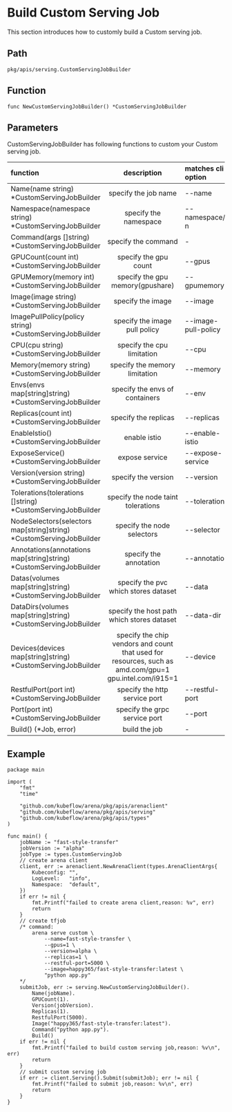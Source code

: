 # Build Custom Serving Job

This section introduces how to customly build a Custom serving job.

## Path

    pkg/apis/serving.CustomServingJobBuilder

## Function

    func NewCustomServingJobBuilder() *CustomServingJobBuilder 

## Parameters

CustomServingJobBuilder has following functions to custom your Custom serving job.

| function                                                            |  description  | matches cli option  |
|:--------------------------------------------------------------------|:--:|:--------------------|
| Name(name string) *CustomServingJobBuilder                          |specify the job name| --name              |
| Namespace(namespace string) *CustomServingJobBuilder                |specify the namespace| --namespace/-n      |
| Command(args []string) *CustomServingJobBuilder                     |specify the command| -                   |
| GPUCount(count int) *CustomServingJobBuilder                        |specify the gpu count| --gpus              |
| GPUMemory(memory int) *CustomServingJobBuilder                      |specify the gpu memory(gpushare)| --gpumemory         |
| Image(image string) *CustomServingJobBuilder                        |specify the image| --image             |
| ImagePullPolicy(policy string) *CustomServingJobBuilder             |specify the image pull policy| --image-pull-policy |
| CPU(cpu string) *CustomServingJobBuilder                            | specify the cpu limitation| --cpu               |
| Memory(memory string) *CustomServingJobBuilder                      |specify the memory limitation| --memory            |
| Envs(envs map[string]string) *CustomServingJobBuilder               | specify the envs of containers| --env               |
| Replicas(count int) *CustomServingJobBuilder                        |specify the replicas| --replicas          |
| EnableIstio() *CustomServingJobBuilder                              |enable istio| --enable-istio      |
| ExposeService() *CustomServingJobBuilder                            |expose service| --expose-service    |
| Version(version string) *CustomServingJobBuilder                    | specify the version| --version           |
| Tolerations(tolerations []string) *CustomServingJobBuilder          |specify the node taint tolerations| --toleration        |
| NodeSelectors(selectors map[string]string) *CustomServingJobBuilder |specify the node selectors| --selector          |
| Annotations(annotations map[string]string) *CustomServingJobBuilder |specify the annotation| --annotation        |
| Datas(volumes map[string]string) *CustomServingJobBuilder           |specify the pvc which stores dataset| --data              |
| DataDirs(volumes map[string]string) *CustomServingJobBuilder        |specify the host path which stores dataset| --data-dir          |
| Devices(devices map[string]string) *CustomServingJobBuilder         |specify the chip vendors and count that used for resources, such as amd.com/gpu=1 gpu.intel.com/i915=1| --device            |
| RestfulPort(port int) *CustomServingJobBuilder                      |specify the http service port| --restful-port      |
| Port(port int) *CustomServingJobBuilder                             |specify the grpc service port| --port              |
| Build() (*Job, error)                                               |build the job| -                   |

## Example

    package main

    import (
        "fmt"
        "time"

        "github.com/kubeflow/arena/pkg/apis/arenaclient"
        "github.com/kubeflow/arena/pkg/apis/serving"
        "github.com/kubeflow/arena/pkg/apis/types"
    )

    func main() {
        jobName := "fast-style-transfer"
        jobVersion := "alpha"
        jobType := types.CustomServingJob
        // create arena client
        client, err := arenaclient.NewArenaClient(types.ArenaClientArgs{
            Kubeconfig: "",
            LogLevel:   "info",
            Namespace:  "default",
        })
        if err != nil {
            fmt.Printf("failed to create arena client,reason: %v", err)
            return
        }
        // create tfjob
        /* command:
            arena serve custom \
                --name=fast-style-transfer \
                --gpus=1 \
                --version=alpha \
                --replicas=1 \
                --restful-port=5000 \
                --image=happy365/fast-style-transfer:latest \
                "python app.py"
        */
        submitJob, err := serving.NewCustomServingJobBuilder().
            Name(jobName).
            GPUCount(1).
            Version(jobVersion).
            Replicas(1).
            RestfulPort(5000).
            Image("happy365/fast-style-transfer:latest").
            Command("python app.py").
            Build()
        if err != nil {
            fmt.Printf("failed to build custom serving job,reason: %v\n", err)
            return
        }
        // submit custom serving job
        if err := client.Serving().Submit(submitJob); err != nil {
            fmt.Printf("failed to submit job,reason: %v\n", err)
            return
        }
    }